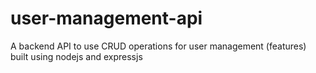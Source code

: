 # user-management-api 
A backend API to use CRUD operations for user management (features) built using nodejs and expressjs